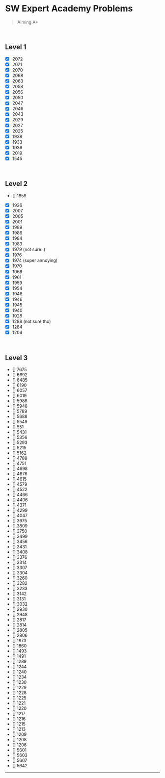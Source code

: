 # SW Expert Academy Problems
> Aiming A+ 

<br/>

## Level 1

- [x] 2072
- [x] 2071
- [x] 2070
- [x] 2068
- [x] 2063
- [x] 2058 
- [x] 2056 
- [x] 2050
- [x] 2047
- [x] 2046
- [x] 2043
- [x] 2029
- [x] 2027
- [x] 2025
- [x] 1938
- [x] 1933
- [X] 1936 
- [X] 2019
- [x] 1545

<br/>

## Level 2

- [] 1859
- [x] 1926
- [x] 2007
- [x] 2005
- [x] 2001
- [x] 1989
- [x] 1986
- [x] 1984
- [x] 1983
- [x] 1979 (not sure..)
- [x] 1976
- [x] 1974 (super annoying)
- [x] 1970
- [x] 1966
- [x] 1961
- [x] 1959
- [x] 1954
- [x] 1948
- [x] 1946
- [x] 1945
- [x] 1940
- [x] 1928
- [x] 1288 (not sure tho) 
- [x] 1284
- [x] 1204

<br/>

## Level 3

- [] 7675
- [] 6692
- [] 6485
- [] 6190
- [] 6057
- [] 6019
- [] 5986
- [] 5948
- [] 5789
- [] 5688
- [] 5549
- [] 551
- [] 5431
- [] 5356
- [] 5293
- [] 5215
- [] 5162
- [] 4789
- [] 4751
- [] 4698
- [] 4676
- [] 4615
- [] 4579
- [] 4522
- [] 4466
- [] 4406
- [] 4371
- [] 4299
- [] 4047
- [] 3975
- [] 3809
- [] 3750
- [] 3499
- [] 3456
- [] 3431
- [] 3408
- [] 3376
- [] 3314
- [] 3307
- [] 3304
- [] 3260
- [] 3282
- [] 3233
- [] 3142
- [] 3131
- [] 3032
- [] 2930
- [] 2948
- [] 2817
- [] 2814
- [] 2805
- [] 2806
- [] 1873
- [] 1860
- [] 1493
- [] 1491
- [] 1289
- [] 1244
- [] 1240
- [] 1234
- [] 1230
- [] 1229
- [] 1228
- [] 1225
- [] 1221
- [] 1220
- [] 1217
- [] 1216
- [] 1215
- [] 1213
- [] 1209
- [] 1208
- [] 1206
- [] 5601
- [] 5603
- [] 5607
- [] 5642

------------
